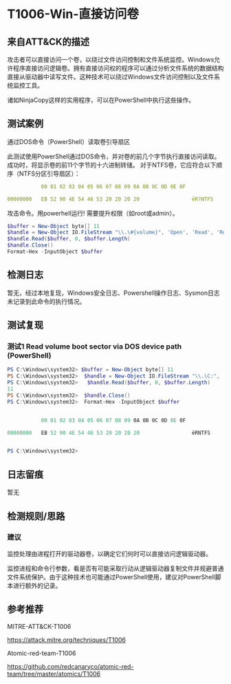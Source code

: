 # T1006-Win-直接访问卷

## 来自ATT&CK的描述

攻击者可以直接访问一个卷，以绕过文件访问控制和文件系统监控。Windows允许程序直接访问逻辑卷。拥有直接访问权的程序可以通过分析文件系统的数据结构直接从驱动器中读写文件。这种技术可以绕过Windows文件访问控制以及文件系统监控工具。

诸如NinjaCopy这样的实用程序，可以在PowerShell中执行这些操作。

## 测试案例

通过DOS命令（PowerShell）读取卷引导扇区

此测试使用PowerShell通过DOS命令，并对卷的前几个字节执行直接访问读取。成功时，将显示卷的前11个字节的十六进制转储。
对于NTFS卷，它应符合以下顺序（NTFS分区引导扇区）：

```yml
           00 01 02 03 04 05 06 07 08 09 0A 0B 0C 0D 0E 0F

00000000   EB 52 90 4E 54 46 53 20 20 20 20                 ëR?NTFS
```

攻击命令。用powerhell运行! 需要提升权限（如root或admin）。

```powershell
$buffer = New-Object byte[] 11
$handle = New-Object IO.FileStream "\\.\#{volume}", 'Open', 'Read', 'ReadWrite'
$handle.Read($buffer, 0, $buffer.Length)
$handle.Close()
Format-Hex -InputObject $buffer
```

## 检测日志

暂无，经过本地复现，Windows安全日志、Powershell操作日志、Sysmon日志未记录到此命令的执行情况。

## 测试复现

### 测试1 Read volume boot sector via DOS device path (PowerShell)

```powershell
PS C:\Windows\system32> $buffer = New-Object byte[] 11
PS C:\Windows\system32>  $handle = New-Object IO.FileStream "\\.\C:", 'Open', 'Read', 'ReadWrite'
PS C:\Windows\system32>   $handle.Read($buffer, 0, $buffer.Length)
11
PS C:\Windows\system32>  $handle.Close()
PS C:\Windows\system32>  Format-Hex -InputObject $buffer


           00 01 02 03 04 05 06 07 08 09 0A 0B 0C 0D 0E 0F

00000000   EB 52 90 4E 54 46 53 20 20 20 20                 ëRNTFS


PS C:\Windows\system32>
```

## 日志留痕

暂无

## 检测规则/思路

### 建议

监控处理由进程打开的驱动器卷，以确定它们何时可以直接访问逻辑驱动器。

监控进程和命令行参数，看是否有可能采取行动从逻辑驱动器复制文件并规避普通文件系统保护。由于这种技术也可能通过PowerShell使用，建议对PowerShell脚本进行额外的记录。

## 参考推荐

MITRE-ATT&CK-T1006

<https://attack.mitre.org/techniques/T1006>

Atomic-red-team-T1006

<https://github.com/redcanaryco/atomic-red-team/tree/master/atomics/T1006>
